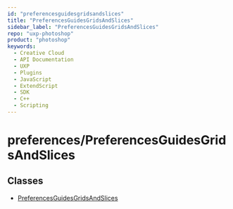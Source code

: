 ```yaml
---
id: "preferencesguidesgridsandslices"
title: "PreferencesGuidesGridsAndSlices"
sidebar_label: "PreferencesGuidesGridsAndSlices"
repo: "uxp-photoshop"
product: "photoshop"
keywords:
  - Creative Cloud
  - API Documentation
  - UXP
  - Plugins
  - JavaScript
  - ExtendScript
  - SDK
  - C++
  - Scripting
---
```


# preferences/PreferencesGuidesGridsAndSlices

## Classes

- [PreferencesGuidesGridsAndSlices](/ps_reference/classes/preferences/preferencesguidesgridsandslices/)
